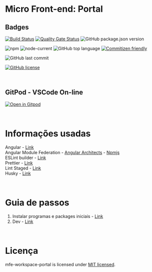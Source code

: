 # Micro Front-end: Portal

## Badges

[![Build Status](https://app.travis-ci.com/martins86/mfe-workspace-portal.svg?token=ifxsnzyowyXksHqjSXVp&branch=master)](https://app.travis-ci.com/martins86/mfe-workspace-portal)
[![Quality Gate Status](https://sonarcloud.io/api/project_badges/measure?project=martins86_mfe-workspace-portal&metric=alert_status)](https://sonarcloud.io/summary/new_code?id=martins86_mfe-workspace-portal)
![GitHub package.json version][version-img]

![npm][npm-img]
![node-current](https://img.shields.io/node/v/latest-version)
![GitHub top language][language-img]
[![Commitizen friendly](https://img.shields.io/badge/commitizen-friendly-brightgreen.svg)](http://commitizen.github.io/cz-cli/)

![GitHub last commit][commit-img]

[![GitHub license][license-img]][license-url]

<br>

## GitPod - VSCode On-line

[![Open in Gitpod][open-gitpod-img]][open-gitpod-url]

<br>

# Informações usadas

Angular - [Link](https://angular.io/) <br />
Angular Module Federation - [Angular Architects](https://www.angulararchitects.io/en/aktuelles/the-microfrontend-revolution-part-2-module-federation-with-angular/) - [Npmjs](https://www.npmjs.com/package/@angular-architects/module-federation-tools/v/12.4.0) <br />
ESLint builder - [Link](https://github.com/angular-eslint/angular-eslint) <br />
Prettier - [Link](https://prettier.io/) <br />
Lint Staged - [Link](https://github.com/okonet/lint-staged#readme) <br />
Husky - [Link](https://typicode.github.io/husky/#/) <br />

<br>

# Guia de passos

1.  Instalar programas e packages iniciais - [Link](./documents/npm-global-dependencies.md)
2.  Dev - [Link](./documents/development.md)

<br>

# Licença

mfe-workspace-portal is licensed under [MIT licensed](./LICENSE).

<!-- Markdown link & images -->

[open-gitpod-img]: https://gitpod.io/button/open-in-gitpod.svg
[open-gitpod-url]: https://www.gitpod.io/#https://github.com/martins86/mfe-workspace-portal
[version-img]: https://img.shields.io/github/package-json/v/martins86/mfe-workspace-portal
[language-img]: https://img.shields.io/github/languages/top/martins86/mfe-workspace-portal
[license-img]: https://img.shields.io/github/license/martins86/mfe-workspace-portal
[license-url]: https://github.com/martins86/nodejs-api-js-clean-code/blob/main/LICENSE
[travis-img]: https://app.travis-ci.com/martins86/mfe-workspace-portal.svg?branch=main
[travis-url]: https://app.travis-ci.com/martins86/mfe-workspace-portal
[commit-img]: https://img.shields.io/github/last-commit/martins86/mfe-workspace-portal
[npm-img]: https://img.shields.io/npm/v/npm
